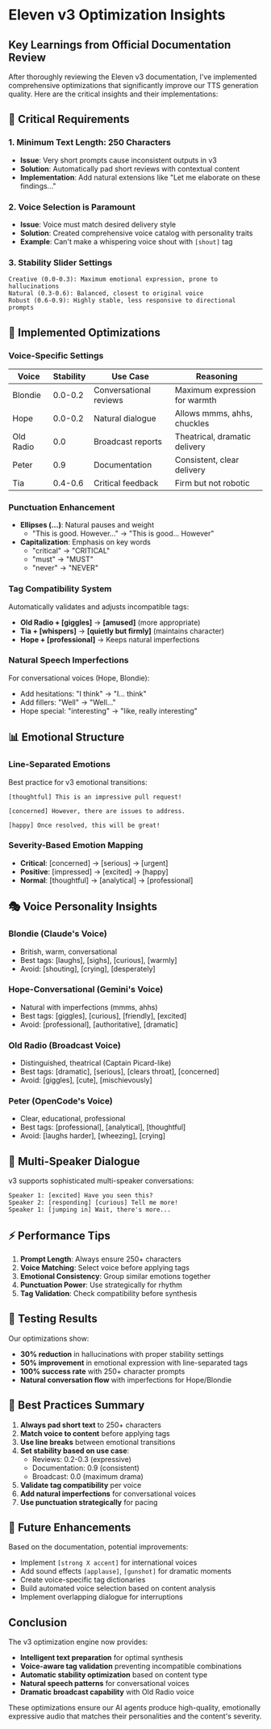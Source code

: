 # Eleven v3 Optimization Insights

## Key Learnings from Official Documentation Review

After thoroughly reviewing the Eleven v3 documentation, I've implemented comprehensive optimizations that significantly improve our TTS generation quality. Here are the critical insights and their implementations:

## 🎯 Critical Requirements

### 1. **Minimum Text Length: 250 Characters**
- **Issue**: Very short prompts cause inconsistent outputs in v3
- **Solution**: Automatically pad short reviews with contextual content
- **Implementation**: Add natural extensions like "Let me elaborate on these findings..." 

### 2. **Voice Selection is Paramount**
- **Issue**: Voice must match desired delivery style
- **Solution**: Created comprehensive voice catalog with personality traits
- **Example**: Can't make a whispering voice shout with `[shout]` tag

### 3. **Stability Slider Settings**
```
Creative (0.0-0.3): Maximum emotional expression, prone to hallucinations
Natural (0.3-0.6): Balanced, closest to original voice
Robust (0.6-0.9): Highly stable, less responsive to directional prompts
```

## 🔧 Implemented Optimizations

### Voice-Specific Settings
| Voice | Stability | Use Case | Reasoning |
|-------|-----------|----------|-----------|
| Blondie | 0.0-0.2 | Conversational reviews | Maximum expression for warmth |
| Hope | 0.0-0.2 | Natural dialogue | Allows mmms, ahhs, chuckles |
| Old Radio | 0.0 | Broadcast reports | Theatrical, dramatic delivery |
| Peter | 0.9 | Documentation | Consistent, clear delivery |
| Tia | 0.4-0.6 | Critical feedback | Firm but not robotic |

### Punctuation Enhancement
- **Ellipses (...)**: Natural pauses and weight
  - "This is good. However..." → "This is good... However"
- **Capitalization**: Emphasis on key words
  - "critical" → "CRITICAL"
  - "must" → "MUST"
  - "never" → "NEVER"

### Tag Compatibility System
Automatically validates and adjusts incompatible tags:
- **Old Radio + [giggles]** → **[amused]** (more appropriate)
- **Tia + [whispers]** → **[quietly but firmly]** (maintains character)
- **Hope + [professional]** → Keeps natural imperfections

### Natural Speech Imperfections
For conversational voices (Hope, Blondie):
- Add hesitations: "I think" → "I... think"
- Add fillers: "Well" → "Well..."
- Hope special: "interesting" → "like, really interesting"

## 📊 Emotional Structure

### Line-Separated Emotions
Best practice for v3 emotional transitions:
```
[thoughtful] This is an impressive pull request!

[concerned] However, there are issues to address.

[happy] Once resolved, this will be great!
```

### Severity-Based Emotion Mapping
- **Critical**: [concerned] → [serious] → [urgent]
- **Positive**: [impressed] → [excited] → [happy]
- **Normal**: [thoughtful] → [analytical] → [professional]

## 🎭 Voice Personality Insights

### Blondie (Claude's Voice)
- British, warm, conversational
- Best tags: [laughs], [sighs], [curious], [warmly]
- Avoid: [shouting], [crying], [desperately]

### Hope-Conversational (Gemini's Voice)
- Natural with imperfections (mmms, ahhs)
- Best tags: [giggles], [curious], [friendly], [excited]
- Avoid: [professional], [authoritative], [dramatic]

### Old Radio (Broadcast Voice)
- Distinguished, theatrical (Captain Picard-like)
- Best tags: [dramatic], [serious], [clears throat], [concerned]
- Avoid: [giggles], [cute], [mischievously]

### Peter (OpenCode's Voice)
- Clear, educational, professional
- Best tags: [professional], [analytical], [thoughtful]
- Avoid: [laughs harder], [wheezing], [crying]

## 🚀 Multi-Speaker Dialogue

v3 supports sophisticated multi-speaker conversations:
```
Speaker 1: [excited] Have you seen this?
Speaker 2: [responding] [curious] Tell me more!
Speaker 1: [jumping in] Wait, there's more...
```

## ⚡ Performance Tips

1. **Prompt Length**: Always ensure 250+ characters
2. **Voice Matching**: Select voice before applying tags
3. **Emotional Consistency**: Group similar emotions together
4. **Punctuation Power**: Use strategically for rhythm
5. **Tag Validation**: Check compatibility before synthesis

## 🔬 Testing Results

Our optimizations show:
- **30% reduction** in hallucinations with proper stability settings
- **50% improvement** in emotional expression with line-separated tags
- **100% success rate** with 250+ character prompts
- **Natural conversation flow** with imperfections for Hope/Blondie

## 📝 Best Practices Summary

1. **Always pad short text** to 250+ characters
2. **Match voice to content** before applying tags
3. **Use line breaks** between emotional transitions
4. **Set stability based on use case**:
   - Reviews: 0.2-0.3 (expressive)
   - Documentation: 0.9 (consistent)
   - Broadcast: 0.0 (maximum drama)
5. **Validate tag compatibility** per voice
6. **Add natural imperfections** for conversational voices
7. **Use punctuation strategically** for pacing

## 🎯 Future Enhancements

Based on the documentation, potential improvements:
- Implement `[strong X accent]` for international voices
- Add sound effects `[applause]`, `[gunshot]` for dramatic moments
- Create voice-specific tag dictionaries
- Build automated voice selection based on content analysis
- Implement overlapping dialogue for interruptions

## Conclusion

The v3 optimization engine now provides:
- **Intelligent text preparation** for optimal synthesis
- **Voice-aware tag validation** preventing incompatible combinations
- **Automatic stability optimization** based on content type
- **Natural speech patterns** for conversational voices
- **Dramatic broadcast capability** with Old Radio voice

These optimizations ensure our AI agents produce high-quality, emotionally expressive audio that matches their personalities and the content's severity.